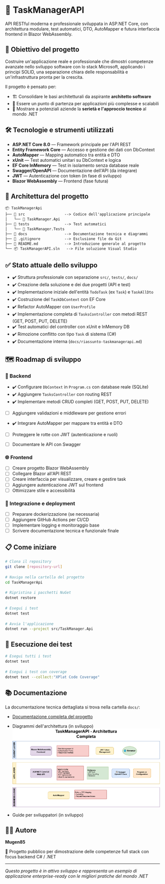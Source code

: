 # 🚀 TaskManagerAPI

API RESTful moderna e professionale sviluppata in ASP.NET Core, con architettura modulare, test automatici, DTO, AutoMapper e futura interfaccia frontend in Blazor WebAssembly.

## 🎯 Obiettivo del progetto

Costruire un'applicazione reale e professionale che dimostri competenze avanzate nello sviluppo software con lo stack Microsoft, applicando i principi SOLID, una separazione chiara delle responsabilità e un'infrastruttura pronta per la crescita.

Il progetto è pensato per:

- 🏗️ Consolidare le basi architetturali da aspirante **architetto software**
- 🔧 Essere un punto di partenza per applicazioni più complesse e scalabili  
- 💼 Mostrare a potenziali aziende la **serietà e l'approccio tecnico** al mondo .NET

## 🛠️ Tecnologie e strumenti utilizzati

- **ASP.NET Core 8.0** — Framework principale per l'API REST
- **Entity Framework Core** — Accesso e gestione dei dati con DbContext  
- **AutoMapper** — Mapping automatico tra entità e DTO
- **xUnit** — Test automatici unitari su DbContext e logica
- **EF Core InMemory** — Test in isolamento senza database reale
- **Swagger/OpenAPI** — Documentazione dell'API (da integrare)
- **JWT** — Autenticazione con token (in fase di sviluppo)
- **Blazor WebAssembly** — Frontend (fase futura)

## 📂 Architettura del progetto

```
📦 TaskManagerApi
├── 📁 src                  --> Codice dell'applicazione principale
│   └── 📁 TaskManager.Api
├── 📁 tests                --> Test automatici
│   └── 📁 TaskManager.Tests
├── 📁 docs                 --> Documentazione tecnica e diagrammi
├── 📝 .gitignore           --> Esclusione file da Git
├── 📖 README.md            --> Introduzione generale al progetto
└── 📦 TaskManagerAPI.sln   --> File soluzione Visual Studio
```

## ✅ Stato attuale dello sviluppo

- ✔️ Struttura professionale con separazione `src/`, `tests/`, `docs/`
- ✔️ Creazione della soluzione e dei due progetti (API e test)
- ✔️ Implementazione iniziale dell'entità `TodoTask` (ex `Task`) e `TaskAllDto`
- ✔️ Costruzione del `TaskDbContext` con EF Core
- ✔️ Refactor AutoMapper con `UserProfile`
- ✔️ Implementazione completa di `TasksController` con metodi REST (GET, POST, PUT, DELETE)
- ✔️ Test automatici del controller con xUnit e InMemory DB
- ✔️ Rimozione conflitto con tipo `Task` di sistema (C#)
- ✔️ Documentazione interna (`docs/riassunto-taskmanagerapi.md`)


## 🗺️ Roadmap di sviluppo

### 🔧 Backend

- ✔️ Configurare `DbContext` in `Program.cs` con database reale (SQLite)
- ✔️ Aggiungere `TasksController` con routing REST
- ✔️ Implementare metodi CRUD completi (GET, POST, PUT, DELETE)
- [ ] Aggiungere validazioni e middleware per gestione errori
- ✔️ Integrare AutoMapper per mappare tra entità e DTO
- [ ] Proteggere le rotte con JWT (autenticazione e ruoli)
- [ ] Documentare le API con Swagger


### 🌐 Frontend

- [ ] Creare progetto Blazor WebAssembly
- [ ] Collegare Blazor all'API REST
- [ ] Creare interfaccia per visualizzare, creare e gestire task
- [ ] Aggiungere autenticazione JWT sul frontend
- [ ] Ottimizzare stile e accessibilità

### 🚀 Integrazione e deployment

- [ ] Preparare dockerizzazione (se necessaria)
- [ ] Aggiungere GitHub Actions per CI/CD
- [ ] Implementare logging e monitoraggio base
- [ ] Scrivere documentazione tecnica e funzionale finale

## 📋 Come iniziare

```bash
# Clona il repository
git clone [repository-url]

# Naviga nella cartella del progetto
cd TaskManagerApi

# Ripristina i pacchetti NuGet
dotnet restore

# Esegui i test
dotnet test

# Avvia l'applicazione
dotnet run --project src/TaskManager.Api
```

## 🧪 Esecuzione dei test

```bash
# Esegui tutti i test
dotnet test

# Esegui i test con coverage
dotnet test --collect:"XPlat Code Coverage"
```

## 📚 Documentazione

La documentazione tecnica dettagliata si trova nella cartella `docs/`:

- [Documentazione completa del progetto](docs/Documentazione-creazione-progetto.md)

- Diagrammi dell'architettura (in sviluppo)
![Diagramma architettura](docs/TaskManagerApiFlowChartClaude.drawio.png)
- Guide per sviluppatori (in sviluppo)

## 👨‍💻 Autore

**Mugen85**

🔗 Progetto pubblico per dimostrazione delle competenze full stack con focus backend C# / .NET

---

*Questo progetto è in attivo sviluppo e rappresenta un esempio di applicazione enterprise-ready con le migliori pratiche del mondo .NET*